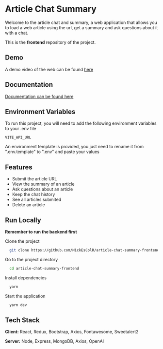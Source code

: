 
# Article Chat Summary

Welcome to the article chat and summary, a web application that allows you to load a web article using the url, get a summary and ask questions about it with a chat.

This is the **frontend** repository of the project.


## Demo

A demo video of the web can be found [here](https://youtu.be/AeZqhDCP-g0)
## Documentation

[Documentation can be found here](https://drive.google.com/file/d/1kDSgaawiY48qmv0otbeN48t1EjxbsxVO/view?usp=sharing) 


## Environment Variables

To run this project, you will need to add the following environment variables to your .env file

`VITE_API_URL`

An environment template is provided, you just need to rename it from ".env.template" to ".env" and paste your values

## Features

- Submit the article URL
- View the summary of an article
- Ask questions about an article
- Keep the chat history
- See all articles submited
- Delete an article


## Run Locally

**Remember to run the backend first**

Clone the project

```bash
  git clone https://github.com/NickEsColR/article-chat-summary-frontend.git
```

Go to the project directory

```bash
  cd article-chat-summary-frontend
```

Install dependencies

```bash
  yarn
```

Start the application

```bash
  yarn dev
```


## Tech Stack

**Client:** React, Redux, Bootstrap, Axios, Fontawesome, Sweetalert2

**Server:** Node, Express, MongoDB, Axios, OpenAI

